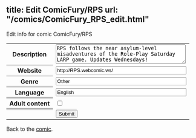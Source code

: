 title: Edit ComicFury/RPS
url: "/comics/ComicFury_RPS_edit.html"
---
Edit info for comic ComicFury/RPS

<form name="comic" action="http://gaepostmail.appspot.com/comic/" method="post">
<table class="comicinfo">
<tr>
<th>Description</th><td><textarea name="description" cols="40" rows="3">RPS follows the near asylum-level misadventures of the Role-Play Saturday LARP game. Updates Wednesdays!</textarea></td>
</tr>
<tr>
<th>Website</th><td><input type="text" name="url" value="http://RPS.webcomic.ws/" size="40"/></td>
</tr>
<tr>
<th>Genre</th><td><input type="text" name="genre" value="Other" size="40"/></td>
</tr>
<tr>
<th>Language</th><td><input type="text" name="language" value="English" size="40"/></td>
</tr>
<tr>
<th>Adult content</th><td><input type="checkbox" name="adult" value="adult" /></td>
</tr>
<tr>
<th></th><td>
<input type="hidden" name="comic" value="ComicFury_RPS" />
<input type="submit" name="submit" value="Submit" />
</td>
</tr>
</table>
</form>

Back to the [comic](ComicFury_RPS.html).
